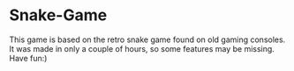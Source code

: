 # Snake-Game
This game is based on the retro snake game found on old gaming consoles. It was made in only a couple of hours, so some features may be missing. Have fun:)
